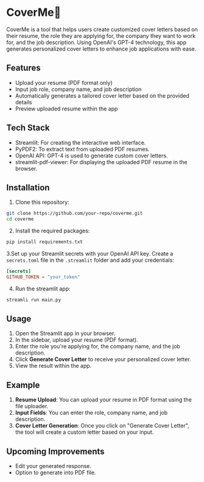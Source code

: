 # CoverMe📃
CoverMe is a tool that helps users create customized cover letters based on their resume, the role they are applying for, the company they want to work for, and the job description. Using OpenAI's GPT-4 technology, this app generates personalized cover letters to enhance job applications with ease.

## Features
- Upload your resume (PDF format only)
- Input job role, company name, and job description
- Automatically generates a tailored cover letter based on the provided details
- Preview uploaded resume within the app

## Tech Stack
- Streamlit: For creating the interactive web interface.
- PyPDF2: To extract text from uploaded PDF resumes.
- OpenAI API: GPT-4 is used to generate custom cover letters.
- streamlit-pdf-viewer: For displaying the uploaded PDF resume in the browser.

## Installation
1. Clone this repository:
```bash
git clone https://github.com/your-repo/coverme.git
cd coverme
```
2. Install the required packages:
```bash
pip install requirements.txt
```
3.Set up your Streamlit secrets with your OpenAI API key. Create a <code>secrets.toml</code> file in the <code>.streamlit</code> folder and add your credentials:
```toml
[secrets]
GITHUB_TOKEN = "your_token"
```
4. Run the streamlit app:
```bash
streamli run main.py
```

## Usage
1. Open the Streamlit app in your browser.
2. In the sidebar, upload your resume (PDF format).
3. Enter the role you're applying for, the company name, and the job description.
4. Click **Generate Cover Letter** to receive your personalized cover letter.
5. View the result within the app.

## Example
1. **Resume Upload**: You can upload your resume in PDF format using the file uploader.
2. **Input Fields**: You can enter the role, company name, and job description.
3. **Cover Letter Generation**: Once you click on "Generate Cover Letter", the tool will create a custom letter based on your input.

## Upcoming Improvements
- Edit your generated response.
- Option to generate into PDF file.
